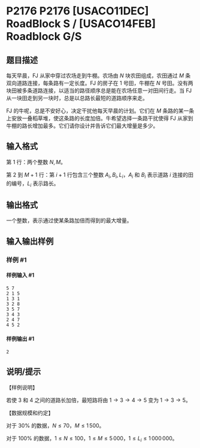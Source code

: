 # P2176 P2176 [USACO11DEC] RoadBlock S / [USACO14FEB] Roadblock G/S

## 题目描述

每天早晨，FJ 从家中穿过农场走到牛棚。农场由 $N$ 块农田组成，农田通过 $M$ 条双向道路连接，每条路有一定长度。FJ 的房子在 $1$ 号田，牛棚在 $N$ 号田。没有两块田被多条道路连接，以适当的路径顺序总是能在农场任意一对田间行走。当 FJ 从一块田走到另一块时，总是以总路长最短的道路顺序来走。

FJ 的牛呢，总是不安好心，决定干扰他每天早晨的计划。它们在 $M$ 条路的某一条上安放一叠稻草堆，使这条路的长度加倍。牛希望选择一条路干扰使得 FJ 从家到牛棚的路长增加最多。它们请你设计并告诉它们最大增量是多少。

## 输入格式

第 $1$ 行：两个整数 $N, M$。

第 $2$ 到 $M+1$ 行：第 $i+1$ 行包含三个整数 $A_i, B_i, L_i$，$A_i$ 和 $B_i$ 表示道路 $i$ 连接的田的编号，$L_i$ 表示路长。

## 输出格式

一个整数，表示通过使某条路加倍而得到的最大增量。

## 输入输出样例

### 样例 #1

#### 样例输入 #1

```
5 7
2 1 5
1 3 1
3 2 8
3 5 7
3 4 3
2 4 7
4 5 2
```

#### 样例输出 #1

```
2
```

## 说明/提示

【样例说明】

若使 $3$ 和 $4$ 之间的道路长加倍，最短路将由 $1 \rightarrow 3 \rightarrow 4 \rightarrow 5$ 变为 $1 \rightarrow 3 \rightarrow 5$。

【数据规模和约定】

对于 $30\%$ 的数据，$N \le 70$，$M \le 1\,500$。

对于 $100\%$ 的数据，$1 \le N \le 100$，$1 \le M \le 5\,000$，$1 \le L_i \le 1\,000\,000$。

